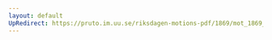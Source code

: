 ```yaml
---
layout: default
UpRedirect: https://pruto.im.uu.se/riksdagen-motions-pdf/1869/mot_1869__fk__44/mot_1869__fk__44-002.pdf
---
```

